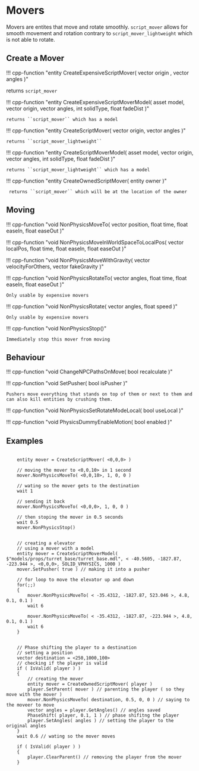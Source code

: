 # Movers


Movers are entites that move and rotate smoothly.
``script_mover`` allows for smooth movement and rotation contrary to ``script_mover_lightweight`` which is not able to rotate.

## Create a Mover

!!! cpp-function "entity CreateExpensiveScriptMover( vector origin , vector angles )"

   returns ``script_mover``
    
!!! cpp-function "entity CreateExpensiveScriptMoverModel( asset model, vector origin, vector angles, int solidType, float fadeDist )"

    returns ``script_mover`` which has a model

!!! cpp-function "entity CreateScriptMover( vector origin, vector angles )"

    returns ``script_mover_lightweight``

!!! cpp-function "entity CreateScriptMoverModel( asset model, vector origin, vector angles, int solidType, float fadeDist )"

    returns ``script_mover_lightweight`` which has a model

!!! cpp-function "entity CreateOwnedScriptMover( entity owner )"
    
     returns ``script_mover`` which will be at the location of the owner

## Moving

!!! cpp-function "void NonPhysicsMoveTo( vector position, float time, float easeIn, float easeOut )"

!!! cpp-function "void NonPhysicsMoveInWorldSpaceToLocalPos( vector localPos, float time, float easeIn, float easeOut )"

!!! cpp-function "void NonPhysicsMoveWithGravity( vector velocityForOthers, vector fakeGravity )"

!!! cpp-function "void NonPhysicsRotateTo( vector angles, float time, float easeIn, float easeOut )"

    Only usable by expensive movers

!!! cpp-function "void NonPhysicsRotate( vector angles, float speed )"

    Only usable by expensive movers

!!! cpp-function "void NonPhysicsStop()"

    Immediately stop this mover from moving

## Behaviour

!!! cpp-function "void ChangeNPCPathsOnMove( bool recalculate )"

!!! cpp-function "void SetPusher( bool isPusher )"

    Pushers move everything that stands on top of them or next to them and can also kill entities by crushing them.

!!! cpp-function "void NonPhysicsSetRotateModeLocal( bool useLocal )"

!!! cpp-function "void PhysicsDummyEnableMotion( bool enabled )"

## Examples

```squirrel

    entity mover = CreateScriptMover( <0,0,0> ) 
    
    // moving the mover to <0,0,10> in 1 second
    mover.NonPhysicsMoveTo( <0,0,10>, 1, 0, 0 )
    
    // wating so the mover gets to the destination
    wait 1
    
    // sending it back
    mover.NonPhysicsMoveTo( <0,0,0>, 1, 0, 0 )
    
    // then stoping the mover in 0.5 seconds
    wait 0.5
    mover.NonPhysicsStop()

```

```squirrel
    
    // creating a elevator 
    // using a mover with a model
    entity mover = CreateScriptMoverModel( $"models/props/turret_base/turret_base.mdl", < -40.5605, -1827.87, -223.944 >, <0,0,0>, SOLID_VPHYSICS, 1000 )
    mover.SetPusher( true ) // making it into a pusher
    
    // for loop to move the elevator up and down
    for(;;)
    {
        mover.NonPhysicsMoveTo( < -35.4312, -1827.87, 523.046 >, 4.8, 0.1, 0.1 )
        wait 6

        mover.NonPhysicsMoveTo( < -35.4312, -1827.87, -223.944 >, 4.8, 0.1, 0.1 )
        wait 6
    }

```

```squirrel

    // Phase shifting the player to a destination
    // setting a position
    vector destination = <250,1000,100>
    // checking if the player is valid
    if ( IsValid( player ) )
    {
        // creating the mover
        entity mover = CreateOwnedScriptMover( player )
        player.SetParent( mover ) // parenting the player ( so they move with the mover )
        mover.NonPhysicsMoveTo( destination, 0.5, 0, 0 ) // saying to the moveer to move
        vector angles = player.GetAngles() // angles saved
        PhaseShift( player, 0.1, 1 ) // phase shifitng the player
        player.SetAngles( angles ) // setting the player to the original angles
    }
    wait 0.6 // wating so the mover moves

    if ( IsValid( player ) )
    {
        player.ClearParent() // removing the player from the mover
    }
```
